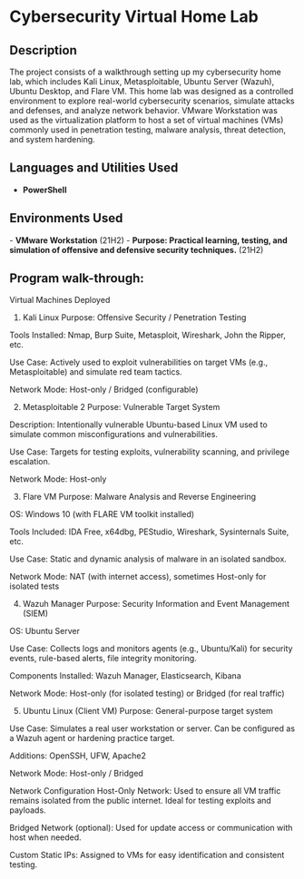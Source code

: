 <h1>Cybersecurity Virtual Home Lab</h1>

<h2>Description</h2>
The project consists of a walkthrough setting up my cybersecurity home lab, which includes Kali Linux, Metasploitable, Ubuntu Server (Wazuh), Ubuntu Desktop, and Flare VM. This home lab was designed as a controlled environment to explore real-world cybersecurity scenarios, simulate attacks and defenses, and analyze network behavior. VMware Workstation was used as the virtualization platform to host a set of virtual machines (VMs) commonly used in penetration testing, malware analysis, threat detection, and system hardening.
<br />


<h2>Languages and Utilities Used</h2>

- <b>PowerShell</b> 

<h2>Environments Used </h2>
- <b>VMware Workstation</b> (21H2)
- <b>Purpose: Practical learning, testing, and simulation of offensive and defensive security techniques.</b> (21H2)

<h2>Program walk-through:</h2>

Virtual Machines Deployed
1. Kali Linux
Purpose: Offensive Security / Penetration Testing

Tools Installed: Nmap, Burp Suite, Metasploit, Wireshark, John the Ripper, etc.

Use Case: Actively used to exploit vulnerabilities on target VMs (e.g., Metasploitable) and simulate red team tactics.

Network Mode: Host-only / Bridged (configurable)

2. Metasploitable 2
Purpose: Vulnerable Target System

Description: Intentionally vulnerable Ubuntu-based Linux VM used to simulate common misconfigurations and vulnerabilities.

Use Case: Targets for testing exploits, vulnerability scanning, and privilege escalation.

Network Mode: Host-only

3. Flare VM
Purpose: Malware Analysis and Reverse Engineering

OS: Windows 10 (with FLARE VM toolkit installed)

Tools Included: IDA Free, x64dbg, PEStudio, Wireshark, Sysinternals Suite, etc.

Use Case: Static and dynamic analysis of malware in an isolated sandbox.

Network Mode: NAT (with internet access), sometimes Host-only for isolated tests

4. Wazuh Manager
Purpose: Security Information and Event Management (SIEM)

OS: Ubuntu Server

Use Case: Collects logs and monitors agents (e.g., Ubuntu/Kali) for security events, rule-based alerts, file integrity monitoring.

Components Installed: Wazuh Manager, Elasticsearch, Kibana

Network Mode: Host-only (for isolated testing) or Bridged (for real traffic)

5. Ubuntu Linux (Client VM)
Purpose: General-purpose target system

Use Case: Simulates a real user workstation or server. Can be configured as a Wazuh agent or hardening practice target.

Additions: OpenSSH, UFW, Apache2

Network Mode: Host-only / Bridged

Network Configuration
Host-Only Network: Used to ensure all VM traffic remains isolated from the public internet. Ideal for testing exploits and payloads.

Bridged Network (optional): Used for update access or communication with host when needed.

Custom Static IPs: Assigned to VMs for easy identification and consistent testing.



<!--
 ```diff
- text in red
+ text in green
! text in orange
# text in gray
@@ text in purple (and bold)@@
```
--!>
